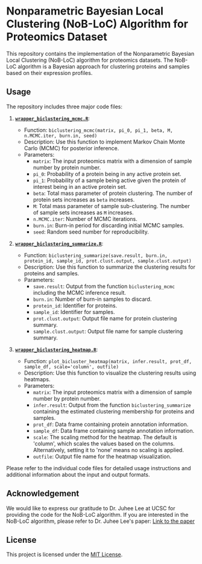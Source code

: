 # Nonparametric Bayesian Local Clustering (NoB-LoC) Algorithm for Proteomics Dataset

This repository contains the implementation of the Nonparametric Bayesian Local Clustering (NoB-LoC) algorithm for proteomics datasets. The NoB-LoC algorithm is a Bayesian approach for clustering proteins and samples based on their expression profiles.

## Usage

The repository includes three major code files:

1. [**`wrapper_biclustering_mcmc.R`**](https://github.com/mingyudu/NoB-LoC/blob/main/wrapper_biclustering_mcmc.R): 
   - Function: `biclustering_mcmc(matrix, pi_0, pi_1, beta, M, n.MCMC.iter, burn.in, seed)`
   - Description: Use this function to implement Markov Chain Monte Carlo (MCMC) for posterior inference.
   - Parameters:
     - `matrix`: The input proteomics matrix with a dimension of sample number by protein number.
     - `pi_0`: Probability of a protein being in any active protein set.
     - `pi_1`: Probability of a sample being active given the protein of interest being in an active protein set.
     - `beta`: Total mass parameter of protein clustering. The number of protein sets increases as `beta` increases.
     - `M`: Total mass parameter of sample sub-clustering. The number of sample sets increases as `M` increases.
     - `n.MCMC.iter`: Number of MCMC iterations.
     - `burn.in`: Burn-in period for discarding initial MCMC samples.
     - `seed`: Random seed number for reproducibility.

2. [**`wrapper_biclustering_summarize.R`**](https://github.com/mingyudu/NoB-LoC/blob/main/wrapper_biclustering_summarize.R):
   - Function: `biclustering_summarize(save.result, burn.in, protein_id, sample_id, prot.clust.output, sample.clust.output)`
   - Description: Use this function to summarize the clustering results for proteins and samples.
   - Parameters:
     - `save.result`: Output from the function `biclustering_mcmc` including the MCMC inference result.
     - `burn.in`: Number of burn-in samples to discard.
     - `protein_id`: Identifier for proteins.
     - `sample_id`: Identifier for samples.
     - `prot.clust.output`: Output file name for protein clustering summary.
     - `sample.clust.output`: Output file name for sample clustering summary.

3. [**`wrapper_biclustering_heatmap.R`**](https://github.com/mingyudu/NoB-LoC/blob/main/wrapper_biclustering_heatmap.R):
   - Function: `plot_bicluster_heatmap(matrix, infer.result, prot_df, sample_df, scale='column', outfile)`
   - Description: Use this function to visualize the clustering results using heatmaps.
   - Parameters:
     - `matrix`: The input proteomics matrix with a dimension of sample number by protein number.
     - `infer.result`: Output from the function `biclustering_summarize` containing the estimated clustering membership for proteins and samples.
     - `prot_df`: Data frame containing protein annotation information.
     - `sample_df`: Data frame containing sample annotation information.
     - `scale`: The scaling method for the heatmap. The default is 'column', which scales the values based on the columns. Alternatively, setting it to 'none' means no scaling is applied.
     - `outfile`: Output file name for the heatmap visualization.

Please refer to the individual code files for detailed usage instructions and additional information about the input and output formats.

## Acknowledgement

We would like to express our gratitude to Dr. Juhee Lee at UCSC for providing the code for the NoB-LoC algorithm. If you are interested in the NoB-LoC algorithm, please refer to Dr. Juhee Lee's paper: [Link to the paper](https://www.tandfonline.com/doi/full/10.1080/01621459.2013.784705)

## License

This project is licensed under the [MIT License](LICENSE).